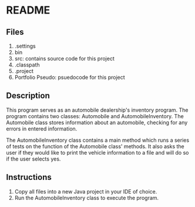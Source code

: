 # README
## Files
1. .settings
2. bin
3. src: contains source code for this project
4. .classpath
5. .project
6. Portfolio Pseudo: psuedocode for this project
## Description
This program serves as an automobile dealership's inventory program. The program contains two classes: Automobile and AutomobileInventory. 
The Automobile class stores information about an automobile, checking for any errors in entered information. 

The AutomobileInventory class contains a main method which runs a series of tests on the function of the Automobile class' methods. It also asks the user if they
would like to print the vehicle information to a file and will do so if the user selects yes.
## Instructions
1. Copy all files into a new Java project in your IDE of choice.
2. Run the AutomobileInventory class to execute the program.
